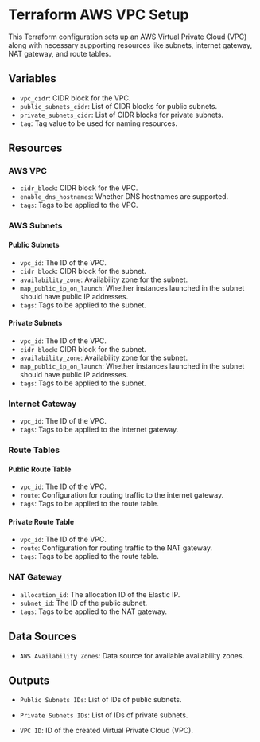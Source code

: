 # Terraform AWS VPC Setup

This Terraform configuration sets up an AWS Virtual Private Cloud (VPC) along with necessary supporting resources like subnets, internet gateway, NAT gateway, and route tables.

## Variables

- `vpc_cidr`: CIDR block for the VPC.
- `public_subnets_cidr`: List of CIDR blocks for public subnets.
- `private_subnets_cidr`: List of CIDR blocks for private subnets.
- `tag`: Tag value to be used for naming resources.

## Resources

### AWS VPC

- `cidr_block`: CIDR block for the VPC.
- `enable_dns_hostnames`: Whether DNS hostnames are supported.
- `tags`: Tags to be applied to the VPC.

### AWS Subnets

#### Public Subnets

- `vpc_id`: The ID of the VPC.
- `cidr_block`: CIDR block for the subnet.
- `availability_zone`: Availability zone for the subnet.
- `map_public_ip_on_launch`: Whether instances launched in the subnet should have public IP addresses.
- `tags`: Tags to be applied to the subnet.

#### Private Subnets

- `vpc_id`: The ID of the VPC.
- `cidr_block`: CIDR block for the subnet.
- `availability_zone`: Availability zone for the subnet.
- `map_public_ip_on_launch`: Whether instances launched in the subnet should have public IP addresses.
- `tags`: Tags to be applied to the subnet.

### Internet Gateway

- `vpc_id`: The ID of the VPC.
- `tags`: Tags to be applied to the internet gateway.

### Route Tables

#### Public Route Table

- `vpc_id`: The ID of the VPC.
- `route`: Configuration for routing traffic to the internet gateway.
- `tags`: Tags to be applied to the route table.

#### Private Route Table

- `vpc_id`: The ID of the VPC.
- `route`: Configuration for routing traffic to the NAT gateway.
- `tags`: Tags to be applied to the route table.

### NAT Gateway

- `allocation_id`: The allocation ID of the Elastic IP.
- `subnet_id`: The ID of the public subnet.
- `tags`: Tags to be applied to the NAT gateway.

## Data Sources

- `AWS Availability Zones`: Data source for available availability zones.

## Outputs

- `Public Subnets IDs`: List of IDs of public subnets.

- `Private Subnets IDs`: List of IDs of private subnets.

- `VPC ID`: ID of the created Virtual Private Cloud (VPC).